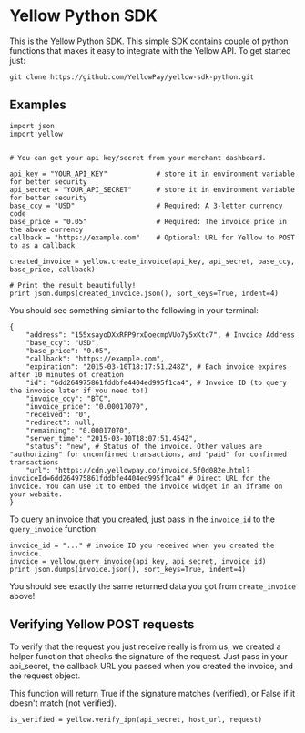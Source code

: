 Yellow Python SDK
=====================
This is the Yellow Python SDK. This simple SDK contains couple of python functions that makes it easy to integrate with the Yellow API. To get started just:
```
git clone https://github.com/YellowPay/yellow-sdk-python.git
```

Examples
---------
```
import json
import yellow


# You can get your api key/secret from your merchant dashboard.

api_key = "YOUR_API_KEY"            # store it in environment variable for better security
api_secret = "YOUR_API_SECRET"      # store it in environment variable for better security
base_ccy = "USD"                    # Required: A 3-letter currency code
base_price = "0.05"                 # Required: The invoice price in the above currency
callback = "https://example.com"    # Optional: URL for Yellow to POST to as a callback

created_invoice = yellow.create_invoice(api_key, api_secret, base_ccy, base_price, callback)

# Print the result beautifully!
print json.dumps(created_invoice.json(), sort_keys=True, indent=4)
```
You should see something similar to the following in your terminal:
```
{
    "address": "155xsayoDXxRFP9rxDoecmpVUo7y5xKtc7", # Invoice Address
    "base_ccy": "USD",
    "base_price": "0.05",
    "callback": "https://example.com",
    "expiration": "2015-03-10T18:17:51.248Z", # Each invoice expires after 10 minutes of creation
    "id": "6dd264975861fddbfe4404ed995f1ca4", # Invoice ID (to query the invoice later if you need to!)
    "invoice_ccy": "BTC",
    "invoice_price": "0.00017070",
    "received": "0",
    "redirect": null,
    "remaining": "0.00017070",
    "server_time": "2015-03-10T18:07:51.454Z",
    "status": "new", # Status of the invoice. Other values are "authorizing" for unconfirmed transactions, and "paid" for confirmed transactions
    "url": "https://cdn.yellowpay.co/invoice.5f0d082e.html?invoiceId=6dd264975861fddbfe4404ed995f1ca4" # Direct URL for the invoice. You can use it to embed the invoice widget in an iframe on your website.
}

```
To query an invoice that you created, just pass in the `invoice_id` to the `query_invoice` function:
```
invoice_id = "..." # invoice ID you received when you created the invoice.
invoice = yellow.query_invoice(api_key, api_secret, invoice_id)
print json.dumps(invoice.json(), sort_keys=True, indent=4)
```
You should see exactly the same returned data you got from `create_invoice` above!

Verifying Yellow POST requests
---------------------------
To verify that the request you just receive really is from us, we created a helper function that checks the signature of the request. Just pass in your api_secret, the callback URL you passed when you created the invoice, and the request object.

This function will return True if the signature matches (verified), or False if it doesn't match (not verified).
```
is_verified = yellow.verify_ipn(api_secret, host_url, request)
```
